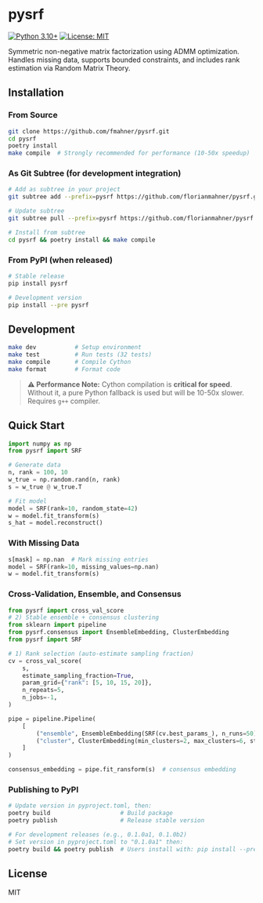 # pysrf

[![Python 3.10+](https://img.shields.io/badge/python-3.10+-blue.svg)](https://www.python.org/downloads/)
[![License: MIT](https://img.shields.io/badge/License-MIT-yellow.svg)](https://opensource.org/licenses/MIT)

Symmetric non-negative matrix factorization using ADMM optimization. Handles missing data, supports bounded constraints, and includes rank estimation via Random Matrix Theory.

## Installation

### From Source

```bash
git clone https://github.com/fmahner/pysrf.git
cd pysrf
poetry install
make compile  # Strongly recommended for performance (10-50x speedup)
```

### As Git Subtree (for development integration)

```bash
# Add as subtree in your project
git subtree add --prefix=pysrf https://github.com/florianmahner/pysrf.git master --squash

# Update subtree
git subtree pull --prefix=pysrf https://github.com/florianmahner/pysrf.git master --squash

# Install from subtree
cd pysrf && poetry install && make compile
```

### From PyPI (when released)

```bash
# Stable release
pip install pysrf

# Development version
pip install --pre pysrf
```

## Development

```bash
make dev           # Setup environment
make test          # Run tests (32 tests)
make compile       # Compile Cython
make format        # Format code
```

> **⚠️ Performance Note:** Cython compilation is **critical for speed**. Without it, a pure Python fallback is used but will be 10-50x slower. Requires `g++` compiler.

## Quick Start

```python
import numpy as np
from pysrf import SRF

# Generate data
n, rank = 100, 10
w_true = np.random.rand(n, rank)
s = w_true @ w_true.T

# Fit model
model = SRF(rank=10, random_state=42)
w = model.fit_transform(s)
s_hat = model.reconstruct()
```

### With Missing Data

```python
s[mask] = np.nan  # Mark missing entries
model = SRF(rank=10, missing_values=np.nan)
w = model.fit_transform(s)
```

### Cross-Validation, Ensemble, and Consensus

```python
from pysrf import cross_val_score
# 2) Stable ensemble + consensus clustering
from sklearn import pipeline
from pysrf.consensus import EnsembleEmbedding, ClusterEmbedding
from pysrf import SRF

# 1) Rank selection (auto-estimate sampling fraction)
cv = cross_val_score(
    s,
    estimate_sampling_fraction=True,
    param_grid={"rank": [5, 10, 15, 20]},
    n_repeats=5,
    n_jobs=-1,
)

pipe = pipeline.Pipeline(
    [
        ("ensemble", EnsembleEmbedding(SRF(cv.best_params_), n_runs=50)),
        ("cluster", ClusterEmbedding(min_clusters=2, max_clusters=6, step=1)),
    ]
)

consensus_embedding = pipe.fit_ransform(s)  # consensus embedding
```


### Publishing to PyPI

```bash
# Update version in pyproject.toml, then:
poetry build                    # Build package
poetry publish                  # Release stable version

# For development releases (e.g., 0.1.0a1, 0.1.0b2)
# Set version in pyproject.toml to "0.1.0a1" then:
poetry build && poetry publish  # Users install with: pip install --pre pysrf
```

## License

MIT
